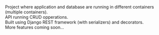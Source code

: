 
Project where application and database are running in different containers (multiple containers). \
API running CRUD opperations. \
Built using Django REST framework (with serializers) and decorators. \
More features coming soon...
